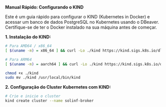 **Manual Rápido: Configurando o KIND**

Este é um guia rápido para configurar o KIND (Kubernetes in Docker) e acessar um banco de dados PostgreSQL no Kubernetes usando o DBeaver. Certifique-se de ter o Docker instalado na sua máquina antes de começar.

**1. Instalação do KIND:**

```bash
# Para AMD64 / x86_64
[ $(uname -m) = x86_64 ] && curl -Lo ./kind https://kind.sigs.k8s.io/dl/v0.20.0/kind-linux-amd64

# Para ARM64
[ $(uname -m) = aarch64 ] && curl -Lo ./kind https://kind.sigs.k8s.io/dl/v0.20.0/kind-linux-arm64

chmod +x ./kind
sudo mv ./kind /usr/local/bin/kind
```

**2. Configuração do Cluster Kubernetes com KIND:**

```bash
# Crie e inicie o cluster
kind create cluster --name solinf-broker

